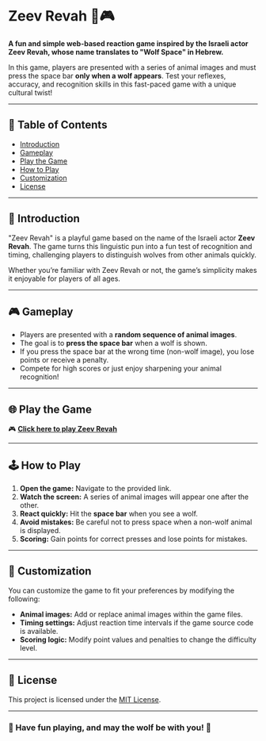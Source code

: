 # Zeev Revah 🐺🎮

**A fun and simple web-based reaction game inspired by the Israeli actor Zeev Revah, whose name translates to "Wolf Space" in Hebrew.**

In this game, players are presented with a series of animal images and must press the space bar **only when a wolf appears**. Test your reflexes, accuracy, and recognition skills in this fast-paced game with a unique cultural twist!

---

## 📖 Table of Contents

- [Introduction](#introduction)
- [Gameplay](#gameplay)
- [Play the Game](#play-the-game)
- [How to Play](#how-to-play)
- [Customization](#customization)
- [License](#license)

---

## 🌟 Introduction

"Zeev Revah" is a playful game based on the name of the Israeli actor **Zeev Revah**. The game turns this linguistic pun into a fun test of recognition and timing, challenging players to distinguish wolves from other animals quickly.

Whether you’re familiar with Zeev Revah or not, the game’s simplicity makes it enjoyable for players of all ages.

---

## 🎮 Gameplay

- Players are presented with a **random sequence of animal images**.
- The goal is to **press the space bar** when a wolf is shown.
- If you press the space bar at the wrong time (non-wolf image), you lose points or receive a penalty.
- Compete for high scores or just enjoy sharpening your animal recognition!

---

## 🌐 Play the Game

🎮 **[Click here to play Zeev Revah](https://nadavweisler.github.io/ZeevRevach/)**

---

## 🕹️ How to Play

1. **Open the game:** Navigate to the provided link.
2. **Watch the screen:** A series of animal images will appear one after the other.
3. **React quickly:** Hit the **space bar** when you see a wolf.
4. **Avoid mistakes:** Be careful not to press space when a non-wolf animal is displayed.
5. **Scoring:** Gain points for correct presses and lose points for mistakes.

---

## 🔧 Customization

You can customize the game to fit your preferences by modifying the following:

- **Animal images:** Add or replace animal images within the game files.
- **Timing settings:** Adjust reaction time intervals if the game source code is available.
- **Scoring logic:** Modify point values and penalties to change the difficulty level.

---

## 📜 License

This project is licensed under the [MIT License](LICENSE).

---

### 🎉 Have fun playing, and may the wolf be with you! 🐺